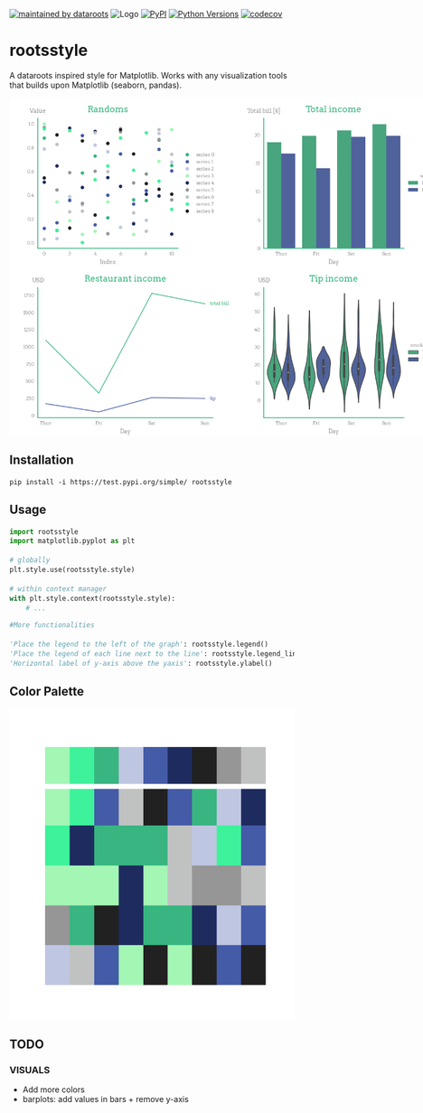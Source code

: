 [![maintained by dataroots](https://img.shields.io/badge/maintained%20by-dataroots-%2300b189)](https://dataroots.io)
 ![](https://media-exp1.licdn.com/dms/image/C4D1BAQFJFecNiY6xNA/company-background_10000/0/1606894615032?e=1628604000&v=beta&t=hNYzs9y3EA-620Ck8ip1QaZc77eXlH1ZUl-E-sLI6wo "Logo")
[![PyPI](https://img.shields.io/badge/PyPI-0.1.2-orange.svg)](https://test.pypi.org/project/rootsstyle/)
[![Python Versions](https://img.shields.io/badge/python-3.8%20%7C%203.9%20-blue.svg)](https://www.python.org/downloads/)
[![codecov](https://codecov.io/gh/datarootsio/rootsstyle/branch/main/graph/badge.svg?token=4agmmGuhtu)](https://codecov.io/gh/datarootsio/rootsstyle)


# rootsstyle

A dataroots inspired style for Matplotlib. Works with any visualization tools that builds upon Matplotlib (seaborn, pandas).

<div style="display: flex;">
    <img src="https://raw.githubusercontent.com/datarootsio/rootsstyle/main/images/scatterplot.png?token=AKP7KEFCSSICSNHNGSGFFW3BTSXZQ" style="height: 300px;">
    <img src="https://raw.githubusercontent.com/datarootsio/rootsstyle/main/images/barplot_tips.png?token=AKP7KECKGAFZSPYGCG3RM5TBTSX4S" style="height: 300px;">
    
</div>
<div style="display: flex;">
    <img src="https://raw.githubusercontent.com/datarootsio/rootsstyle/main/images/lineplot.png?token=AKP7KEG6SBVNRHP5OIPUEH3BTSX5Y" style="height: 300px;">
    <img src="https://raw.githubusercontent.com/datarootsio/rootsstyle/main/images/violinplot.png?token=AKP7KEDIOGU4MCJWRPYW7VLBTSX6A" style="height: 300px;">
</div>


## Installation

```
pip install -i https://test.pypi.org/simple/ rootsstyle
```

## Usage

```python
import rootsstyle
import matplotlib.pyplot as plt

# globally
plt.style.use(rootsstyle.style)

# within context manager
with plt.style.context(rootsstyle.style):
    # ...
```
```python
#More functionalities

'Place the legend to the left of the graph': rootsstyle.legend()
'Place the legend of each line next to the line': rootsstyle.legend_line()
'Horizontal label of y-axis above the yaxis': rootsstyle.ylabel()
```

## Color Palette
<div align="center">
    <img src="https://raw.githubusercontent.com/datarootsio/rootsstyle/main/images/palette.png?token=AKP7KEFDLA75X3SATBDRQ63BTSX7Q" style="height: 550px;">
</div>


## TODO

### VISUALS
- Add more colors
- barplots: add values in bars + remove y-axis
